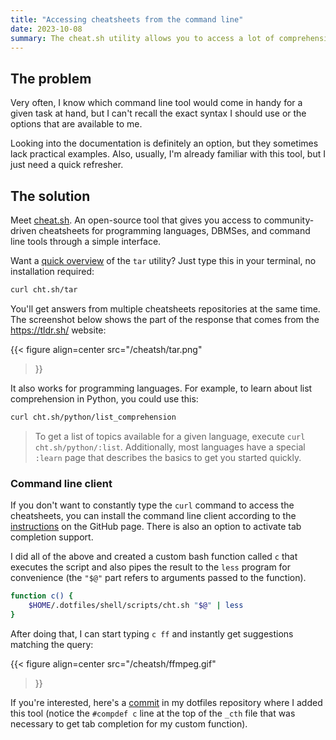 ```yaml
---
title: "Accessing cheatsheets from the command line"
date: 2023-10-08
summary: The cheat.sh utility allows you to access a lot of comprehensive, community-driven cheatsheets for many popular tools.
---
```


## The problem

Very often, I know which command line tool would come in handy for a given task at hand, but I can't recall the exact syntax I should use or the options that are available to me. 

Looking into the documentation is definitely an option, but they sometimes lack practical examples. Also, usually, I'm already familiar with this tool, but I just need a quick refresher.

## The solution

Meet [cheat.sh](https://github.com/chubin/cheat.sh). An open-source tool that gives you access to community-driven cheatsheets for programming languages, DBMSes, and command line tools through a simple interface.

Want a [quick overview](https://xkcd.com/1168/) of the `tar` utility? Just type this in your terminal, no installation required:

```bash
curl cht.sh/tar
```

You'll get answers from multiple cheatsheets repositories at the same time. The screenshot below shows the part of the response that comes from the https://tldr.sh/ website:

{{< figure 
align=center
src="/cheatsh/tar.png" 
>}}

It also works for programming languages. For example, to learn about list comprehension in Python, you could use this:

```bash
curl cht.sh/python/list_comprehension
```

> To get a list of topics available for a given language, execute `curl cht.sh/python/:list`. Additionally, most languages have a special `:learn` page that describes the basics to get you started quickly.

### Command line client

If you don't want to constantly type the `curl` command to access the cheatsheets, you can install the command line client according to the [instructions](https://github.com/chubin/cheat.sh#command-line-client-chtsh) on the GitHub page. There is also an option to activate tab completion support.

I did all of the above and created a custom bash function called `c` that executes the script and also pipes the result to the `less` program for convenience (the `"$@"` part refers to arguments passed to the function).

```bash
function c() {
    $HOME/.dotfiles/shell/scripts/cht.sh "$@" | less
}
```

After doing that, I can start typing `c ff` and instantly get suggestions matching the query:

{{< figure 
align=center
src="/cheatsh/ffmpeg.gif" 
>}}

If you're interested, here's a [commit](https://github.com/ClouddJR/dotfiles/commit/6b95fd1ee4e2d343d148336fa4d85ad8a230ad97) in my dotfiles repository where I added this tool (notice the `#compdef c` line at the top of the `_cth` file that was necessary to get tab completion for my custom function).